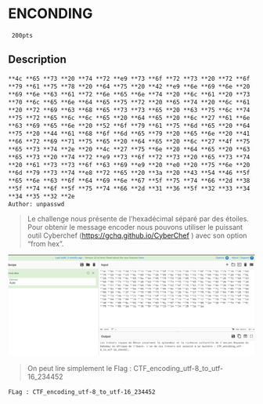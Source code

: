 # ENCONDING
```
 200pts
```
## Description

```
**4c **65 **73 **20 **74 **72 **e9 **73 **6f **72 **73 **20 **72 **6f **79 **61 **75 **78 **20 **64 **75 **20 **42 **e9 **6e **69 **6e **20 **69 **6e **63 **61 **72 **6e **65 **6e **74 **20 **6c **61 **20 **73 **70 **6c **65 **6e **64 **65 **75 **72 **20 **65 **74 **20 **6c **61 **20 **72 **69 **63 **68 **65 **73 **73 **65 **20 **63 **75 **6c **74 **75 **72 **65 **6c **6c **65 **20 **64 **65 **20 **6c **27 **61 **6e **63 **69 **65 **6e **20 **52 **6f **79 **61 **75 **6d **65 **20 **64 **75 **20 **44 **61 **68 **6f **6d **65 **79 **20 **65 **6e **20 **41 **66 **72 **69 **71 **75 **65 **20 **64 **65 **20 **6c **27 **4f **75 **65 **73 **74 **2e **20 **4c **27 **75 **6e **20 **64 **65 **20 **63 **65 **73 **20 **74 **72 **e9 **73 **6f **72 **73 **20 **65 **73 **74 **20 **61 **73 **73 **6f **63 **69 **e9 **20 **e0 **20 **75 **6e **20 **6d **79 **73 **74 **e8 **72 **65 **20 **3a **20 **43 **54 **46 **5f **65 **6e **63 **6f **64 **69 **6e **67 **5f **75 **74 **66 **2d **38 **5f **74 **6f **5f **75 **74 **66 **2d **31 **36 **5f **32 **33 **34 **34 **35 **32 **2e
Author: unpasswd
```


>Le challenge nous présente de l’hexadécimal séparé par des étoiles. Pour obtenir le message encoder nous pouvons utiliser le puissant outil Cyberchef (https://gchq.github.io/CyberChef ) avec son option “from hex”.


<img src="File/reconEncoding.png">


>On peut lire simplement le Flag : CTF_encoding_utf-8_to_utf-16_234452

```
FLag : CTF_encoding_utf-8_to_utf-16_234452
```

